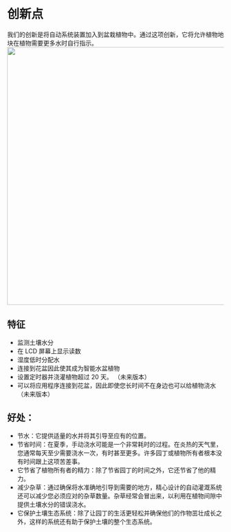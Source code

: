 # 创新点
我们的创新是将自动系统装置加入到盆栽植物中。通过这项创新，它将允许植物地块在植物需要更多水时自行指示。
<br>
 <img style="float: center;" width=600 src="IMAGE/innovation.jpg">



## 特征
- 监测土壤水分
- 在 LCD 屏幕上显示读数
- 湿度低时分配水
- 连接到花盆因此使其成为智能水盆植物
- 设置定时器并浇灌植物超过 20 天。 （未来版本）
- 可以将应用程序连接到花盆，因此即使您长时间不在身边也可以给植物浇水（未来版本）



## 好处：
- 节水：它提供适量的水并将其引导至应有的位置。
- 节省时间：在夏季，手动浇水可能是一个非常耗时的过程。在炎热的天气里，您通常每天至少需要浇水一次，有时甚至更多。许多园丁或植物所有者根本没有时间跟上这项苦差事。
- 它节省了植物所有者的精力：除了节省园丁的时间之外，它还节省了他的精力。
- 减少杂草：通过确保将水准确地引导到需要的地方，精心设计的自动灌溉系统还可以减少您必须应对的杂草数量。杂草经常会冒出来，以利用在植物间隙中提供土壤水分的错误浇水。
- 它保护土壤生态系统：除了让园丁的生活更轻松并确保他们的作物茁壮成长之外，这样的系统还有助于保护土壤的整个生态系统。

